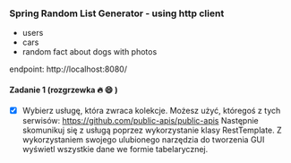 ### Spring Random List Generator - using http client
- users
- cars
- random fact about dogs with photos 

endpoint: http://localhost:8080/

#### Zadanie 1 (rozgrzewka :fire: :smile: )

* [X] Wybierz usługę, która zwraca kolekcje. Możesz użyć, któregoś z tych serwisów:
       https://github.com/public-apis/public-apis
Następnie skomunikuj się z usługą poprzez wykorzystanie klasy RestTemplate.
Z wykorzystaniem swojego ulubionego narzędzia do tworzenia GUI wyświetl wszystkie dane we formie tabelarycznej.
